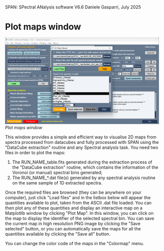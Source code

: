 SPAN: SPectral ANalysis software V6.6
Daniele Gasparri, July 2025


# Plot maps window #

![Plot maps](img/map_plotting.png)
*Plot maps window*


This window provides a simple and efficient way to visualise 2D maps from spectra processed from datacubes and fully processed with SPAN using the "DataCube extraction" routine and any Spectral analysis task.
You need two files in order to plot the maps:

1. The RUN_NAME_table.fits generated during the extraction process of the "DataCube extraction" routine, which contains the information of the Voronoi (or manual) spectral bins generated;
2. The RUN_NAME_*.dat file(s) generated by any spectral analysis routine on the same sample of 1D extracted spectra. 

Once the required files are browsed (they can be anywhere on your computer), just click "Load files" and in the listbox below will appear the quantities available to plot, taken from the ASCII .dat file loaded. You can then plot any of these quantities and display an interactive map on a Matplotlib window by clicking "Plot Map". In this window, you can click on the map to display the identifier of the selected spectral bin.
You can save the current map in high resolution PNG image by clicking the "Save selected" button, or you can automatically save the maps for all the quantities available by clicking the "Save all" button.

You can change the color code of the maps in the "Colormap" menu.
